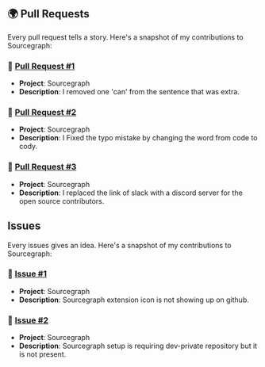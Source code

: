 ## 🌍 Pull Requests

Every pull request tells a story. Here's a snapshot of my contributions to Sourcegraph:

### 🍓 [Pull Request #1](https://github.com/sourcegraph/sourcegraph/pull/58871)

- **Project**: Sourcegraph
- **Description**: I removed one 'can' from the sentence that was extra.

### 🍓 [Pull Request #2](https://github.com/sourcegraph/sourcegraph/pull/58872)

- **Project**: Sourcegraph
- **Description**: I Fixed the typo mistake by changing the word from code to cody.

### 🍓 [Pull Request #3](https://github.com/sourcegraph/sourcegraph/pull/58873)

- **Project**: Sourcegraph
- **Description**: I replaced the link of slack with a discord server for the open source contributors.

## Issues

Every issues gives an idea. Here's a snapshot of my contributions to Sourcegraph:

### 🍓 [Issue #1](https://github.com/sourcegraph/sourcegraph/issues/58724)

- **Project**: Sourcegraph
- **Description**: Sourcegraph extension icon is not showing up on github.

### 🍓 [Issue #2](https://github.com/sourcegraph/sourcegraph/issues/58818)

- **Project**: Sourcegraph
- **Description**: Sourcegraph setup is requiring dev-private repository but it is not present.